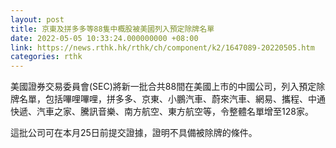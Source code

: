 ```yaml
---
layout: post
title: 京東及拼多多等88隻中概股被美國列入預定除牌名單
date: 2022-05-05 10:33:24.000000000 +08:00
link: https://news.rthk.hk/rthk/ch/component/k2/1647089-20220505.htm
categories: rthk
---
```


美國證券交易委員會(SEC)將新一批合共88間在美國上市的中國公司，列入預定除牌名單，包括嗶哩嗶哩，拼多多、京東、小鵬汽車、蔚來汽車、網易、攜程、中通快遞、汽車之家、騰訊音樂、南方航空、東方航空等，令整體名單增至128家。

這批公司可在本月25日前提交證據，證明不具備被除牌的條件。
